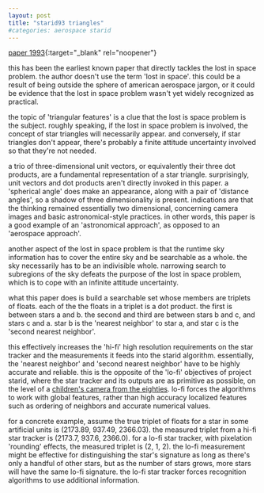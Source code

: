 ```yaml
---
layout: post
title: "starid93 triangles"
#categories: aerospace starid
---
```

[paper 1993](https://statespace.dev/docs/papers/1993%20liebe.pdf){:target="_blank" rel="noopener"}

this has been the earliest known paper that directly tackles the lost in space problem. the author doesn't use the term 'lost in space'. this could be a result of being outside the sphere of american aerospace jargon, or it could be evidence that the lost in space problem wasn't yet widely recognized as practical.

 the topic of 'triangular features' is a clue that the lost is space problem is the subject. roughly speaking, if the lost in space problem is involved, the concept of star triangles will necessarily appear. and conversely, if star triangles don't appear, there's probably a finite attitude uncertainty involved so that they're not needed.

a trio of three-dimensional unit vectors, or equivalently their three dot products, are a fundamental representation of a star triangle. surprisingly, unit vectors and dot products aren't directly invoked in this paper. a 'spherical angle' does make an appearance, along with a pair of 'distance angles', so a shadow of three dimensionality is present. indications are that the thinking remained essentially two dimensional, concerning camera images and basic astronomical-style practices. in other words, this paper is a good example of an 'astronomical approach', as opposed to an 'aerospace approach'.

another aspect of the lost in space problem is that the runtime sky information has to cover the entire sky and be searchable as a whole. the sky necessarily has to be an indivisible whole. narrowing search to subregions of the sky defeats the purpose of the lost in space problem, which is to cope with an infinite attitude uncertainty. 

what this paper does is build a searchable set whose members are triplets of floats. each of the the floats in a triplet is a dot product. the first is between stars a and b. the second and third are between stars b and c, and stars c and a. star b is the 'nearest neighbor' to star a, and star c is the 'second nearest neighbor'.

this effectively increases the 'hi-fi' high resolution requirements on the star tracker and the measurements it feeds into the starid algorithm. essentially, the 'nearest neighbor' and 'second nearest neighbor' have to be highly accurate and reliable. this is the opposite of the 'lo-fi' objectives of project starid, where the star tracker and its outputs are as primitive as possible, on the level of a [children's camera from the eighties](https://en.wikipedia.org/wiki/PXL2000). lo-fi forces the algorithms to work with global features, rather than high accuracy localized features such as ordering of neighbors and accurate numerical values. 

for a concrete example, assume the true triplet of floats for a star in some artificial units is (2173.89, 937.49, 2366.03). the measured triplet from a hi-fi star tracker is (2173.7, 937.6, 2366.0). for a lo-fi star tracker, with pixelation 'rounding' effects, the measured triplet is (2, 1, 2). the lo-fi measurement might be effective for distinguishing the star's signature as long as there's only a handful of other stars, but as the number of stars grows, more stars will have the same lo-fi signature. the lo-fi star tracker forces recognition algorithms to use additional information.
